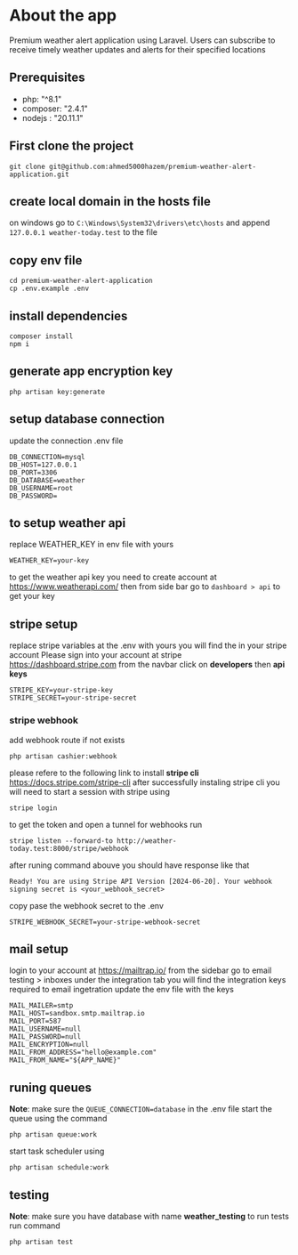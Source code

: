 # About the app

Premium weather alert application using Laravel. Users can subscribe to receive timely weather updates and alerts for their specified locations

## Prerequisites

-   php: "^8.1"
-   composer: "2.4.1"
-   nodejs : "20.11.1"

## First clone the project

`git clone git@github.com:ahmed5000hazem/premium-weather-alert-application.git`

## create local domain in the hosts file

on windows go to `C:\Windows\System32\drivers\etc\hosts`
and append `127.0.0.1 weather-today.test` to the file

## copy env file

```
cd premium-weather-alert-application
cp .env.example .env
```

## install dependencies

```
composer install
npm i
```

## generate app encryption key

```
php artisan key:generate
```

## setup database connection

update the connection .env file

```
DB_CONNECTION=mysql
DB_HOST=127.0.0.1
DB_PORT=3306
DB_DATABASE=weather
DB_USERNAME=root
DB_PASSWORD=
```

## to setup weather api

replace WEATHER_KEY in env file with yours

```
WEATHER_KEY=your-key
```

to get the weather api key you need to create account at https://www.weatherapi.com/
then from side bar go to `dashboard > api` to get your key

## stripe setup

replace stripe variables at the .env with yours you will find the in your stripe account
Please sign into your account at stripe https://dashboard.stripe.com
from the navbar click on **developers** then **api keys**

```
STRIPE_KEY=your-stripe-key
STRIPE_SECRET=your-stripe-secret
```

### stripe webhook

add webhook route if not exists

```
php artisan cashier:webhook
```

please refere to the following link to install **stripe cli** https://docs.stripe.com/stripe-cli
after successfully instaling stripe cli
you will need to start a session with stripe using

```
stripe login
```

to get the token and open a tunnel for webhooks run

```
stripe listen --forward-to http://weather-today.test:8000/stripe/webhook
```

after runing command abouve you should have response like that

```
Ready! You are using Stripe API Version [2024-06-20]. Your webhook signing secret is <your_webhook_secret>
```

copy pase the webhook secret to the .env

```
STRIPE_WEBHOOK_SECRET=your-stripe-webhook-secret
```

## mail setup

login to your account at https://mailtrap.io/
from the sidebar go to email testing > inboxes
under the integration tab you will find the integration keys required to email ingetration
update the env file with the keys

```
MAIL_MAILER=smtp
MAIL_HOST=sandbox.smtp.mailtrap.io
MAIL_PORT=587
MAIL_USERNAME=null
MAIL_PASSWORD=null
MAIL_ENCRYPTION=null
MAIL_FROM_ADDRESS="hello@example.com"
MAIL_FROM_NAME="${APP_NAME}"
```

## runing queues

**Note**: make sure the `QUEUE_CONNECTION=database` in the .env file
start the queue using the command

```
php artisan queue:work
```

start task scheduler using

```
php artisan schedule:work
```

## testing

**Note**: make sure you have database with name **weather_testing**
to run tests run command

```
php artisan test
```

